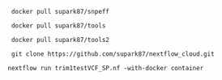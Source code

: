` docker pull supark87/snpeff`

` docker pull supark87/tools`

` docker pull supark87/tools2`

` git clone https://github.com/supark87/nextflow_cloud.git`

` nextflow run trim1testVCF_SP.nf -with-docker container `

